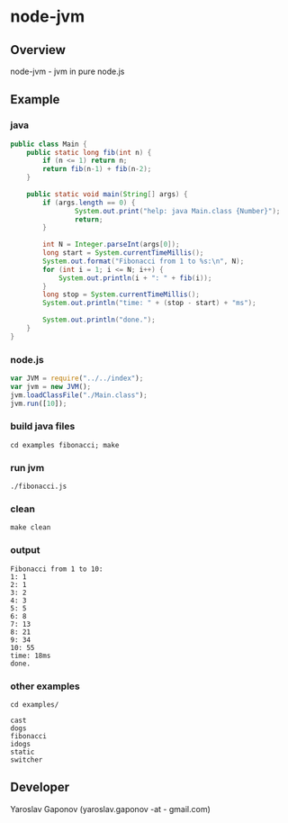 node-jvm
========

## Overview

node-jvm - jvm in pure node.js


## Example

### java
```java
public class Main {
    public static long fib(int n) {
        if (n <= 1) return n;
        return fib(n-1) + fib(n-2);
    }
    
    public static void main(String[] args) {
        if (args.length == 0) {
                System.out.print("help: java Main.class {Number}");
                return;
        }
        
        int N = Integer.parseInt(args[0]);
        long start = System.currentTimeMillis();            
        System.out.format("Fibonacci from 1 to %s:\n", N);
        for (int i = 1; i <= N; i++) {
            System.out.println(i + ": " + fib(i));
        }
        long stop = System.currentTimeMillis();
        System.out.println("time: " + (stop - start) + "ms");
        
        System.out.println("done.");
    }
}
```

### node.js
```javascript
var JVM = require("../../index");
var jvm = new JVM();
jvm.loadClassFile("./Main.class");
jvm.run([10]);
```

### build java files
`cd examples fibonacci; make`

### run jvm
`./fibonacci.js`

### clean
`make clean`

### output
```
Fibonacci from 1 to 10:
1: 1
2: 1
3: 2
4: 3
5: 5
6: 8
7: 13
8: 21
9: 34
10: 55
time: 18ms
done.
```

### other examples
`cd examples/`

```
cast
dogs
fibonacci
idogs
static
switcher
```


## Developer

Yaroslav Gaponov (yaroslav.gaponov -at - gmail.com)
